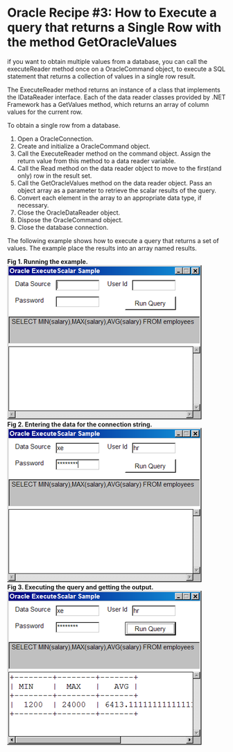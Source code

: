# Oracle Recipe #3: How to Execute a query that returns a Single Row with the method GetOracleValues

<p>
if you want to obtain multiple values from a database, you can call the executeReader method once on a OracleCommand object, to execute a SQL statement that returns a collection of values in a single row result.

The ExecuteReader method returns an instance of a class that implements the IDataReader interface. Each of the data reader classes provided by .NET Framework has a GetValues method, which returns an array of column values for the current row.
</p>
<p align="justify">
To obtain a single row from a database.
<ol>
<li>Open a OracleConnection.</li>
<li>Create and initialize a OracleCommand object.</li>
<li>Call the ExecuteReader method on the command object. Assign the return value from this method to a data reader variable.</li>
<li>Call the Read method on the data reader object to move to the first(and only) row in the result set.</li>
<li>Call the GetOracleValues method on the data reader object. Pass an object array as a parameter to retrieve the scalar results of the query.</li>
<li>Convert each element in the array to an appropriate data type, if necessary.</li>
<li>Close the OracleDataReader object.</li>
<li>Dispose the OracleCommand object.</li>
<li>Close the database connection.</li>
</ol>
The following example shows how to execute a query that returns a set of values. The example place the results into an array named results.
</p>
<div><b>Fig 1. Running the example.</b></div>
<img src="images/ExecuteSingleRow1.png"/>
<div><b>Fig 2. Entering the data for the connection string.</b></div>
<img src="images/ExecuteSingleRow2.png"/>
<div><b>Fig 3. Executing the query and getting the output.</b></div>
<img src="images/ExecuteSingleRow3.png"/>
